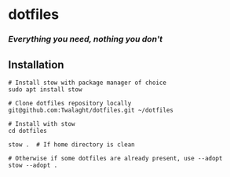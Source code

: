 # dotfiles
### _Everything you need, nothing you don't_

## Installation
```shell
# Install stow with package manager of choice
sudo apt install stow

# Clone dotfiles repository locally
git@github.com:Twalaght/dotfiles.git ~/dotfiles

# Install with stow
cd dotfiles

stow .  # If home directory is clean

# Otherwise if some dotfiles are already present, use --adopt
stow --adopt .
```
